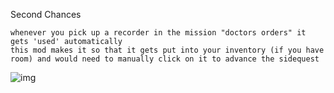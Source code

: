 Second Chances

	whenever you pick up a recorder in the mission "doctors orders" it gets 'used' automatically
	this mod makes it so that it gets put into your inventory (if you have room) and would need to manually click on it to advance the sidequest


![img](https://i.imgur.com/A2qLc3o.jpg)